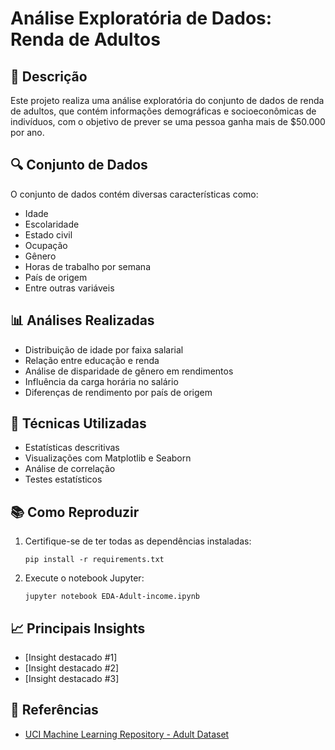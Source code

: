 # Análise Exploratória de Dados: Renda de Adultos

## 📝 Descrição
Este projeto realiza uma análise exploratória do conjunto de dados de renda de adultos, que contém informações demográficas e socioeconômicas de indivíduos, com o objetivo de prever se uma pessoa ganha mais de $50.000 por ano.

## 🔍 Conjunto de Dados
O conjunto de dados contém diversas características como:
- Idade
- Escolaridade
- Estado civil
- Ocupação
- Gênero
- Horas de trabalho por semana
- País de origem
- Entre outras variáveis

## 📊 Análises Realizadas
- Distribuição de idade por faixa salarial
- Relação entre educação e renda
- Análise de disparidade de gênero em rendimentos
- Influência da carga horária no salário
- Diferenças de rendimento por país de origem

## 🧮 Técnicas Utilizadas
- Estatísticas descritivas
- Visualizações com Matplotlib e Seaborn
- Análise de correlação
- Testes estatísticos

## 📚 Como Reproduzir
1. Certifique-se de ter todas as dependências instaladas:
   ```
   pip install -r requirements.txt
   ```
2. Execute o notebook Jupyter:
   ```
   jupyter notebook EDA-Adult-income.ipynb
   ```

## 📈 Principais Insights
- [Insight destacado #1]
- [Insight destacado #2]
- [Insight destacado #3]

## 🔗 Referências
- [UCI Machine Learning Repository - Adult Dataset](https://archive.ics.uci.edu/ml/datasets/adult)